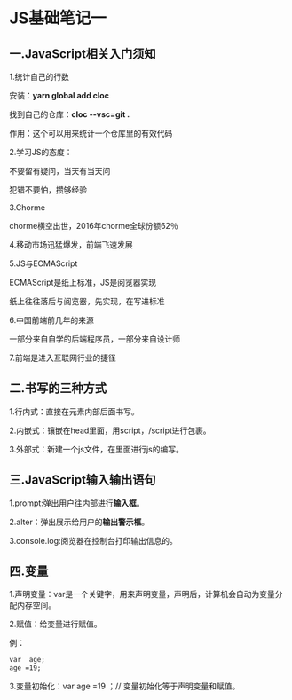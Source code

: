 # JS基础笔记一

## 一.JavaScript相关入门须知

1.统计自己的行数

安装：**yarn global add cloc**

找到自己的仓库：**cloc --vsc=git .**

作用：这个可以用来统计一个仓库里的有效代码

2.学习JS的态度：

不要留有疑问，当天有当天问

犯错不要怕，攒够经验

3.Chorme

chorme横空出世，2016年chorme全球份额62％

4.移动市场迅猛爆发，前端飞速发展

5.JS与ECMAScript

ECMAScript是纸上标准，JS是阅览器实现

纸上往往落后与阅览器，先实现，在写进标准

6.中国前端前几年的来源

一部分来自自学的后端程序员，一部分来自设计师

7.前端是进入互联网行业的捷径

## 二.书写的三种方式

1.行内式：直接在元素内部后面书写。

2.内嵌式：镶嵌在head里面，用script，/script进行包裹。

3.外部式：新建一个js文件，在里面进行js的编写。

## 三.JavaScript输入输出语句

1.prompt:弹出用户往内部进行**输入框**。

2.alter：弹出展示给用户的**输出警示框**。

3.console.log:阅览器在控制台打印输出信息的。

## 四.变量

1.声明变量：var是一个关键字，用来声明变量，声明后，计算机会自动为变量分配内存空间。

2.赋值：给变量进行赋值。

例： 

```html
var  age;
age =19;
```

3.变量初始化：var  age =19 ；// 变量初始化等于声明变量和赋值。
